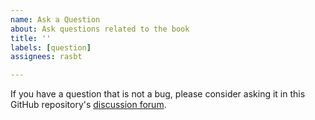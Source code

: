 ```yaml
---
name: Ask a Question
about: Ask questions related to the book
title: ''
labels: [question]
assignees: rasbt

---
```


If you have a question that is not a bug, please consider asking it in this GitHub repository's [discussion forum](https://github.com/rasbt/LLMs-from-scratch/discussions).
